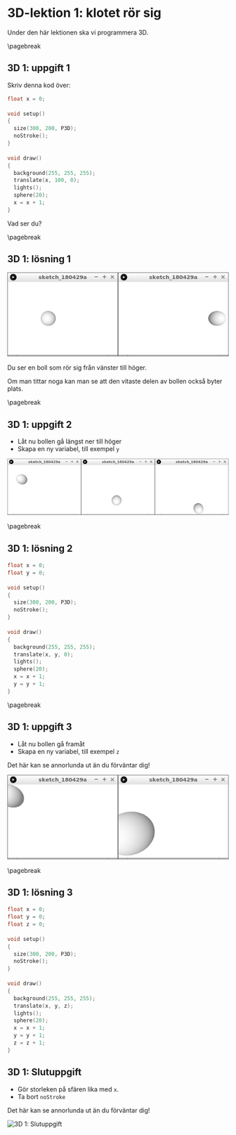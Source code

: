 # 3D-lektion 1: klotet rör sig

Under den här lektionen ska vi programmera 3D.

\pagebreak

## 3D 1: uppgift 1

Skriv denna kod över:

```c++
float x = 0;

void setup() 
{
  size(300, 200, P3D);
  noStroke();
}

void draw() 
{
  background(255, 255, 255);
  translate(x, 100, 0);
  lights();
  sphere(20);
  x = x + 1;
}
```

Vad ser du?

\pagebreak

## 3D 1: lösning 1

![3D 1: lösning 1](3D1_1.png)

Du ser en boll som rör sig från vänster till höger.

Om man tittar noga kan man se att den vitaste delen av bollen också byter plats.

\pagebreak

## 3D 1: uppgift 2

 * Låt nu bollen gå längst ner till höger
 * Skapa en ny variabel, till exempel `y`

![3D 1: uppgift 2](3D1_2.png)

\pagebreak

## 3D 1: lösning 2

```c++
float x = 0;
float y = 0;

void setup() 
{
  size(300, 200, P3D);
  noStroke();
}

void draw() 
{
  background(255, 255, 255);
  translate(x, y, 0);
  lights();
  sphere(20);
  x = x + 1;
  y = y + 1;
}
```

\pagebreak

## 3D 1: uppgift 3

 * Låt nu bollen gå framåt
 * Skapa en ny variabel, till exempel `z`

Det här kan se annorlunda ut än du förväntar dig!

![3D 1: uppgift 3](3D1_3.png)

\pagebreak

## 3D 1: lösning 3

```c++
float x = 0;
float y = 0;
float z = 0;

void setup() 
{
  size(300, 200, P3D);
  noStroke();
}

void draw() 
{
  background(255, 255, 255);
  translate(x, y, z);
  lights();
  sphere(20);
  x = x + 1;
  y = y + 1;
  z = z + 1;
}
```


## 3D 1: Slutuppgift

 * Gör storleken på sfären lika med `x`.
 * Ta bort `noStroke`

Det här kan se annorlunda ut än du förväntar dig!

![3D 1: Slutuppgift](3D1_slutuppgift.png) 

